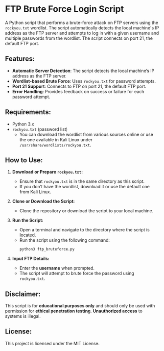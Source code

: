 # FTP Brute Force Login Script

A Python script that performs a brute-force attack on FTP servers using the `rockyou.txt` wordlist. The script automatically detects the local machine's IP address as the FTP server and attempts to log in with a given username and multiple passwords from the wordlist. The script connects on port 21, the default FTP port.

## Features:
- **Automatic Server Detection**: The script detects the local machine’s IP address as the FTP server.
- **Wordlist-based Brute Force**: Uses `rockyou.txt` for password attempts.
- **Port 21 Support**: Connects to FTP on port 21, the default FTP port.
- **Error Handling**: Provides feedback on success or failure for each password attempt.

## Requirements:
- Python 3.x
- `rockyou.txt` (password list)
  - You can download the wordlist from various sources online or use the one available in Kali Linux under `/usr/share/wordlists/rockyou.txt`.

## How to Use:

1. **Download or Prepare `rockyou.txt`:**
   - Ensure that `rockyou.txt` is in the same directory as this script.
   - If you don’t have the wordlist, download it or use the default one from Kali Linux.

2. **Clone or Download the Script:**
   - Clone the repository or download the script to your local machine.

3. **Run the Script:**
   - Open a terminal and navigate to the directory where the script is located.
   - Run the script using the following command:
     ```bash
     python3 ftp_bruteforce.py
     ```

4. **Input FTP Details:**
   - Enter the **username** when prompted.
   - The script will attempt to brute force the password using `rockyou.txt`.

## Disclaimer:
This script is for **educational purposes only** and should only be used with permission for **ethical penetration testing**. **Unauthorized access** to systems is illegal.

## License:
This project is licensed under the MIT License.

